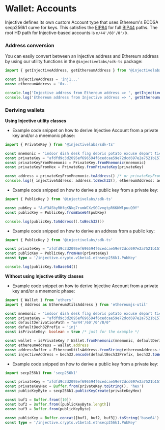 # Wallet: Accounts

Injective defines its own custom Account type that uses Ethereum's ECDSA secp256k1 curve for keys. This satisfies the [EIP84](https://github.com/ethereum/EIPs/issues/84) for full [BIP44](https://github.com/bitcoin/bips/blob/master/bip-0044.mediawiki) paths. The root HD path for Injective-based accounts is `m/44'/60'/0'/0.`

### Address conversion

You can easily convert between an Injective address and Ethereum address by using our utility functions in the `@injectivelabs/sdk-ts` package:

```ts
import { getInjectiveAddress, getEthereumAddress } from '@injectivelabs/sdk-ts'

const injectiveAddress = 'inj1...'
const ethereumAddress = '0x..'

console.log('Injective address from Ethereum address => ', getInjectiveAddress(ethereumAddress))
console.log('Ethereum address from Injective address => ', getEthereumAddress(ethereumAddress))
```

### Deriving wallets

**Using Injective utility classes**

* Example code snippet on how to derive Injective Account from a private key and/or a mnemonic phase:

```ts
import { PrivateKey } from '@injectivelabs/sdk-ts'

const mnemonic = "indoor dish desk flag debris potato excuse depart ticket judge file exit"
const privateKey = "afdfd9c3d2095ef696594f6cedcae59e72dcd697e2a7521b1578140422a4f890"
const privateKeyFromMnemonic = PrivateKey.fromMnemonic(mnemonic)
const privateKeyFromHex = PrivateKey.fromPrivateKey(privateKey)

const address = privateKeyFromMnemonic.toAddress() /* or privateKeyFromHex.toAddress() */
console.log({ injectiveAddress: address.toBech32(), ethereumAddress: address.toHex() })
```

* Example code snipped on how to derive a public key from a private key:

```ts
import { PublicKey } from '@injectivelabs/sdk-ts'

const pubKey = "AuY3ASbyRHfgKNkg7rumWCXzSGCvvgtpR6KKWlpuuQ9Y"
const publicKey = PublicKey.fromBase64(pubKey)

console.log(publicKey.toAddress().toBech32())
```

* Example code snipped on how to derive an address from a public key:

```ts
import { PublicKey } from '@injectivelabs/sdk-ts'

const privateKey = "afdfd9c3d2095ef696594f6cedcae59e72dcd697e2a7521b1578140422a4f890"
const publicKey = PublicKey.fromHex(privateKey)
const type = '/injective.crypto.v1beta1.ethsecp256k1.PubKey'

console.log(publicKey.toBase64())
```

**Without using Injective utility classes**

* Example code snippet on how to derive Injective Account from a private key and/or a mnemonic phase:

```ts
import { Wallet } from 'ethers'
import { Address as EthereumUtilsAddress } from 'ethereumjs-util'

const mnemonic = "indoor dish desk flag debris potato excuse depart ticket judge file exit"
const privateKey = "afdfd9c3d2095ef696594f6cedcae59e72dcd697e2a7521b1578140422a4f890"
const defaultDerivationPath = "m/44'/60'/0'/0/0"
const defaultBech32Prefix = 'inj'
const isPrivateKey: boolean = true /* just for the example */

const wallet = isPrivateKey ? Wallet.fromMnemonic(mnemonic, defaultDerivationPath) : new Wallet(privateKey)
const ethereumAddress = wallet.address
const addressBuffer = EthereumUtilsAddress.fromString(ethereumAddress.toString()).toBuffer()
const injectiveAddress = bech32.encode(defaultBech32Prefix, bech32.toWords(addressBuffer))
```

* Example code snipped on how to derive a public key from a private key:

```ts
import secp256k1 from 'secp256k1'

const privateKey = "afdfd9c3d2095ef696594f6cedcae59e72dcd697e2a7521b1578140422a4f890"
const privateKeyHex = Buffer.from(privateKey.toString(), 'hex')
const publicKeyByte = secp256k1.publicKeyCreate(privateKeyHex)

const buf1 = Buffer.from([10])
const buf2 = Buffer.from([publicKeyByte.length])
const buf3 = Buffer.from(publicKeyByte)

const publicKey = Buffer.concat([buf1, buf2, buf3]).toString('base64')
const type = '/injective.crypto.v1beta1.ethsecp256k1.PubKey'
```

